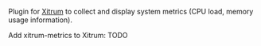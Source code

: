 Plugin for [Xitrum](http://xitrum-framework.github.io/) to collect and display
system metrics (CPU load, memory usage information).

Add xitrum-metrics to Xitrum: TODO
